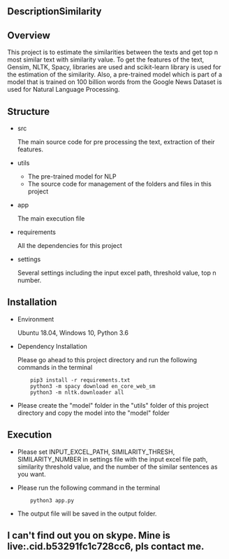 ## DescriptionSimilarity

## Overview

This project is to estimate the similarities between the texts and get top n most similar text with similarity value. 
To get the features of the text, Gensim, NLTK, Spacy, libraries are used and scikit-learn library is used for the 
estimation of the similarity. 
Also, a pre-trained model which is part of a model that is trained on 100 billion words from the Google News Dataset is 
used for Natural Language Processing.

## Structure

- src

    The main source code for pre processing the text, extraction of their features.
    
- utils

    * The pre-trained model for NLP
    * The source code for management of the folders and files in this project
    
- app

    The main execution file

- requirements

    All the dependencies for this project
    
- settings

    Several settings including the input excel path, threshold value, top n number. 

## Installation

- Environment

    Ubuntu 18.04, Windows 10, Python 3.6

- Dependency Installation

    Please go ahead to this project directory and run the following commands in the terminal
    ```
        pip3 install -r requirements.txt
        python3 -m spacy download en_core_web_sm
        python3 -m nltk.downloader all
    ```

- Please create the "model" folder in the "utils" folder of this project directory and copy the model into the "model" folder
 
## Execution

- Please set INPUT_EXCEL_PATH, SIMILARITY_THRESH, SIMILARITY_NUMBER in settings file with the input excel file path, 
similarity threshold value, and the number of the similar sentences as you want.

- Please run the following command in the terminal

    ```
        python3 app.py
    ```

- The output file will be saved in the output folder.

## I can't find out you on skype. Mine is live:.cid.b53291fc1c728cc6, pls contact me.
